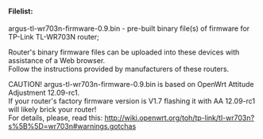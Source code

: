 
<h4>Filelist:</h4>

argus-tl-wr703n-firmware-0.9.bin   - pre-built binary file(s) of firmware for TP-Link TL-WR703N router;<br>

Router's binary firmware files can be uploaded into these devices with assistance of a Web browser.<br>
Follow the instructions provided by manufacturers of these routers.<br>

CAUTION! argus-tl-wr703n-firmware-0.9.bin is based on OpenWrt Attitude Adjustment 12.09-rc1.<br>
If your router's factory firmware version is V1.7 flashing it with AA 12.09-rc1 will likely brick your router!<br>
For details, please, read this: http://wiki.openwrt.org/toh/tp-link/tl-wr703n?s%5B%5D=wr703n#warnings.gotchas <br>